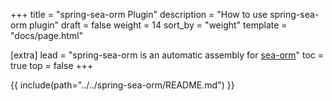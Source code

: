 +++
title = "spring-sea-orm Plugin"
description = "How to use spring-sea-orm plugin"
draft = false
weight = 14
sort_by = "weight"
template = "docs/page.html"

[extra]
lead = "spring-sea-orm is an automatic assembly for <a href='https://github.com/SeaQL/sea-orm' target='_blank'>sea-orm</a>"
toc = true
top = false
+++

{{ include(path="../../spring-sea-orm/README.md") }}